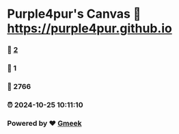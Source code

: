 # Purple4pur's Canvas :link: https://purple4pur.github.io 
### :page_facing_up: [2](https://purple4pur.github.io/tag.html) 
### :speech_balloon: 1 
### :hibiscus: 2766 
### :alarm_clock: 2024-10-25 10:11:10 
### Powered by :heart: [Gmeek](https://github.com/Meekdai/Gmeek)
